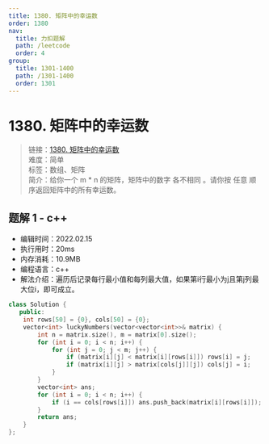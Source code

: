 ```yaml
---
title: 1380. 矩阵中的幸运数
order: 1380
nav:
  title: 力扣题解
  path: /leetcode
  order: 4
group:
  title: 1301-1400
  path: /1301-1400
  order: 1301
---
```


# 1380. 矩阵中的幸运数
    
> 链接：[1380. 矩阵中的幸运数](https://leetcode-cn.com/problems/lucky-numbers-in-a-matrix/)  
> 难度：简单  
> 标签：数组、矩阵  
> 简介：给你一个 m * n 的矩阵，矩阵中的数字 各不相同 。请你按 任意 顺序返回矩阵中的所有幸运数。
      
## 题解 1 - c++
- 编辑时间：2022.02.15
- 执行用时：20ms
- 内存消耗：10.9MB
- 编程语言：c++
- 解法介绍：遍历后记录每行最小值和每列最大值，如果第i行最小为j且第j列最大位i，即可成立。
```c++
class Solution {
   public:
    int rows[50] = {0}, cols[50] = {0};
    vector<int> luckyNumbers(vector<vector<int>>& matrix) {
        int n = matrix.size(), m = matrix[0].size();
        for (int i = 0; i < n; i++) {
            for (int j = 0; j < m; j++) {
                if (matrix[i][j] < matrix[i][rows[i]]) rows[i] = j;
                if (matrix[i][j] > matrix[cols[j]][j]) cols[j] = i;
            }
        }
        vector<int> ans;
        for (int i = 0; i < n; i++) {
            if (i == cols[rows[i]]) ans.push_back(matrix[i][rows[i]]);
        }
        return ans;
    }
};
```

      